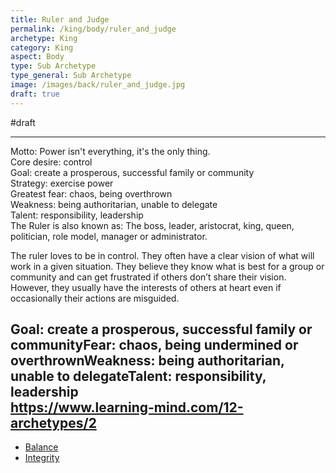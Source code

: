 ```yaml
---
title: Ruler and Judge
permalink: /king/body/ruler_and_judge
archetype: King
category: King
aspect: Body
type: Sub Archetype
type_general: Sub Archetype
image: /images/back/ruler_and_judge.jpg
draft: true
---
```

#draft   
  
---  
  
Motto: Power isn't everything, it's the only thing.  
Core desire: control  
Goal: create a prosperous, successful family or community  
Strategy: exercise power  
Greatest fear: chaos, being overthrown  
Weakness: being authoritarian, unable to delegate  
Talent: responsibility, leadership  
The Ruler is also known as: The boss, leader, aristocrat, king, queen, politician, role model, manager or administrator.  
  
The ruler loves to be in control. They often have a clear vision of what will work in a given situation. They believe they know what is best for a group or community and can get frustrated if others don’t share their vision. However, they usually have the interests of others at heart even if occasionally their actions are misguided.  
  
Goal: create a prosperous, successful family or communityFear: chaos, being undermined or overthrownWeakness: being authoritarian, unable to delegateTalent: responsibility, leadership  
https://www.learning-mind.com/12-archetypes/2
---
- [Balance](/king/body/ruler_and_judge/balance)
- [Integrity](/king/body/ruler_and_judge/integrity)
